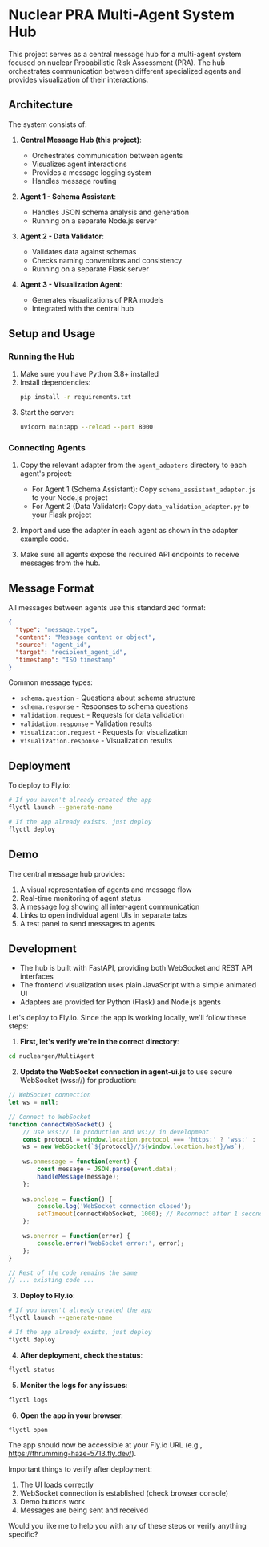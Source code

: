 # Nuclear PRA Multi-Agent System Hub

This project serves as a central message hub for a multi-agent system focused on nuclear Probabilistic Risk Assessment (PRA). The hub orchestrates communication between different specialized agents and provides visualization of their interactions.

## Architecture

The system consists of:

1. **Central Message Hub (this project)**: 
   - Orchestrates communication between agents
   - Visualizes agent interactions
   - Provides a message logging system
   - Handles message routing

2. **Agent 1 - Schema Assistant**:
   - Handles JSON schema analysis and generation
   - Running on a separate Node.js server

3. **Agent 2 - Data Validator**:
   - Validates data against schemas
   - Checks naming conventions and consistency
   - Running on a separate Flask server

4. **Agent 3 - Visualization Agent**:
   - Generates visualizations of PRA models
   - Integrated with the central hub

## Setup and Usage

### Running the Hub

1. Make sure you have Python 3.8+ installed
2. Install dependencies:
   ```bash
   pip install -r requirements.txt
   ```
3. Start the server:
   ```bash
   uvicorn main:app --reload --port 8000
   ```

### Connecting Agents

1. Copy the relevant adapter from the `agent_adapters` directory to each agent's project:
   - For Agent 1 (Schema Assistant): Copy `schema_assistant_adapter.js` to your Node.js project
   - For Agent 2 (Data Validator): Copy `data_validation_adapter.py` to your Flask project

2. Import and use the adapter in each agent as shown in the adapter example code.

3. Make sure all agents expose the required API endpoints to receive messages from the hub.

## Message Format

All messages between agents use this standardized format:

```json
{
  "type": "message.type",
  "content": "Message content or object",
  "source": "agent_id",
  "target": "recipient_agent_id",
  "timestamp": "ISO timestamp"
}
```

Common message types:
- `schema.question` - Questions about schema structure
- `schema.response` - Responses to schema questions
- `validation.request` - Requests for data validation
- `validation.response` - Validation results
- `visualization.request` - Requests for visualization
- `visualization.response` - Visualization results

## Deployment

To deploy to Fly.io:

```bash
# If you haven't already created the app
flyctl launch --generate-name

# If the app already exists, just deploy
flyctl deploy
```

## Demo

The central message hub provides:

1. A visual representation of agents and message flow
2. Real-time monitoring of agent status
3. A message log showing all inter-agent communication
4. Links to open individual agent UIs in separate tabs
5. A test panel to send messages to agents

## Development

- The hub is built with FastAPI, providing both WebSocket and REST API interfaces
- The frontend visualization uses plain JavaScript with a simple animated UI
- Adapters are provided for Python (Flask) and Node.js agents

Let's deploy to Fly.io. Since the app is working locally, we'll follow these steps:

1. **First, let's verify we're in the correct directory**:
```bash
cd nucleargen/MultiAgent
```

2. **Update the WebSocket connection in agent-ui.js** to use secure WebSocket (wss://) for production:

```javascript:nucleargen/MultiAgent/static/js/agent-ui.js
// WebSocket connection
let ws = null;

// Connect to WebSocket
function connectWebSocket() {
    // Use wss:// in production and ws:// in development
    const protocol = window.location.protocol === 'https:' ? 'wss:' : 'ws:';
    ws = new WebSocket(`${protocol}//${window.location.host}/ws`);
    
    ws.onmessage = function(event) {
        const message = JSON.parse(event.data);
        handleMessage(message);
    };
    
    ws.onclose = function() {
        console.log('WebSocket connection closed');
        setTimeout(connectWebSocket, 1000); // Reconnect after 1 second
    };

    ws.onerror = function(error) {
        console.error('WebSocket error:', error);
    };
}

// Rest of the code remains the same
// ... existing code ...
```
3. **Deploy to Fly.io**:

```bash
# If you haven't already created the app
flyctl launch --generate-name

# If the app already exists, just deploy
flyctl deploy
```

4. **After deployment, check the status**:
```bash
flyctl status
```

5. **Monitor the logs for any issues**:
```bash
flyctl logs
```

6. **Open the app in your browser**:
```bash
flyctl open
```

The app should now be accessible at your Fly.io URL (e.g., https://thrumming-haze-5713.fly.dev/).

Important things to verify after deployment:
1. The UI loads correctly
2. WebSocket connection is established (check browser console)
3. Demo buttons work
4. Messages are being sent and received

Would you like me to help you with any of these steps or verify anything specific?
